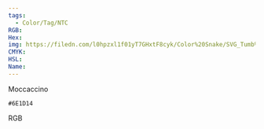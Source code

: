 ```yaml
---
tags:
  - Color/Tag/NTC
RGB:
Hex:
img: https://filedn.com/l0hpzxl1f01yT7GHxtF8cyk/Color%20Snake/SVG_Tumb%20Mass%20No%20Name/6E1D14.svg
CMYK:
HSL:
Name:
---
```

Moccaccino
```palette
#6E1D14
```
RGB
